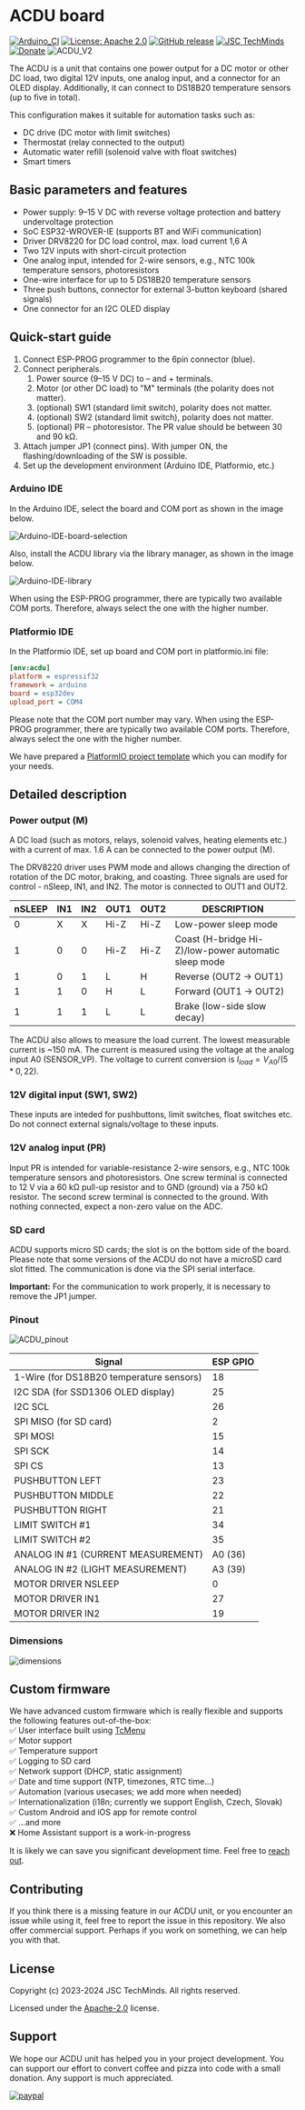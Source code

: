 # ACDU board

[![Arduino_CI](https://github.com/JSC-TechMinds/acdu-support-library/actions/workflows/arduino_ci.yml/badge.svg)](https://github.com/JSC-TechMinds/acdu-support-library/actions/workflows/arduino_ci.yml)
[![License: Apache 2.0](https://img.shields.io/badge/license-Apache--2.0-green.svg)](https://github.com/JSC-TechMinds/acdu-support-library/blob/main/LICENSE)
[![GitHub release](https://img.shields.io/github/release/JSC-TechMinds/acdu-support-library.svg?maxAge=3600)](https://github.com/JSC-TechMinds/acdu-support-library/releases)
[![JSC TechMinds](https://img.shields.io/badge/JSC-TechMinds-green.svg)](https://www.jsctm.cz)
[![Donate](https://img.shields.io/badge/donate-PayPal-blueviolet.svg)](https://www.paypal.com/cgi-bin/webscr?cmd=_s-xclick&hosted_button_id=SESX9ABM7V8KA&source=url)
![ACDU_V2](https://github.com/JSC-TechMinds/acdu-support-library/blob/bcd0f757ce4ca1667f882ca5b78d6a925fbf2f98/documentation/ACDU-V2.png)

The ACDU is a unit that contains one power output for a DC motor or other DC load, two digital 12V inputs, one analog input, and a connector for an OLED display. Additionally, it can connect to DS18B20 temperature sensors (up to five in total).

This configuration makes it suitable for automation tasks such as:

- DC drive (DC motor with limit switches)
- Thermostat (relay connected to the output)
- Automatic water refill (solenoid valve with float switches)
- Smart timers

## Basic parameters and features

- Power supply: 9–15 V DC with reverse voltage protection and battery undervoltage protection
- SoC ESP32-WROVER-IE (supports BT and WiFi communication)
- Driver DRV8220 for DC load control, max. load current 1,6 A
- Two 12V inputs with short-circuit protection
- One analog input, intended for 2-wire sensors, e.g., NTC 100k temperature sensors, photoresistors
- One-wire interface for up to 5 DS18B20 temperature sensors
- Three push buttons, connector for external 3-button keyboard (shared signals)
- One connector for an I2C OLED display

## Quick-start guide

1. Connect ESP-PROG programmer to the 6pin connector (blue).
2. Connect peripherals.
   1. Power source (9–15 V DC) to – and + terminals.
   2. Motor (or other DC load) to "M" terminals (the polarity does not matter).
   3. (optional) SW1 (standard limit switch), polarity does not matter.
   4. (optional) SW2 (standard limit switch), polarity does not matter.
   5. (optional) PR – photoresistor. The PR value should be between 30 and 90 kΩ.
3. Attach jumper JP1 (connect pins). With jumper ON, the flashing/downloading of the SW is possible.
4. Set up the development environment (Arduino IDE, Platformio, etc.)

### Arduino IDE

In the Arduino IDE, select the board and COM port as shown in the image below.

![Arduino-IDE-board-selection](https://github.com/JSC-TechMinds/acdu-support-library/blob/69ab92bcbc8cbad11b842166eecbab312b00f64e/documentation/Arduino-IDE-board-port-select.png)

Also, install the ACDU library via the library manager, as shown in the image below.

![Arduino-IDE-library](https://github.com/JSC-TechMinds/acdu-support-library/blob/69ab92bcbc8cbad11b842166eecbab312b00f64e/documentation/Arduino-IDE-library.png)

When using the ESP-PROG programmer, there are typically two available COM ports. Therefore, always select the one with the higher number.

### Platformio IDE

In the Platformio IDE, set up board and COM port in platformio.ini file:

```ini
[env:acdu]
platform = espressif32
framework = arduino
board = esp32dev
upload_port = COM4
```
Please note that the COM port number may vary. When using the ESP-PROG programmer, there are typically two available COM ports. Therefore, always select the one with the higher number.

We have prepared a [PlatformIO project template](examples/PlatformIO%20project%20template) which you can modify for your needs.

## Detailed description

### Power output (M)

A DC load (such as motors, relays, solenoid valves, heating elements etc.) with a current of max. 1.6 A can be connected to the power output (M).

The DRV8220 driver uses PWM mode and allows changing the direction of rotation of the DC motor, braking, and coasting. Three signals are used for control - nSleep, IN1, and IN2. The motor is connected to OUT1 and OUT2.

| nSLEEP | IN1 | IN2 | OUT1 | OUT2 | DESCRIPTION                                          |
|--------|-----|-----|------|------|------------------------------------------------------|
| 0      | X   | X   | Hi-Z | Hi-Z | Low-power sleep mode                                 |
| 1      | 0   | 0   | Hi-Z | Hi-Z | Coast (H-bridge Hi-Z)/low-power automatic sleep mode |
| 1      | 0   | 1   | L    | H    | Reverse (OUT2 → OUT1)                                |
| 1      | 1   | 0   | H    | L    | Forward (OUT1 → OUT2)                                |
| 1      | 1   | 1   | L    | L    | Brake (low-side slow decay)                          |

The ACDU also allows to measure the load current. The lowest measurable current is ~150 mA. The current is measured using the voltage at the analog input A0 (SENSOR_VP). The voltage to current conversion is $I_{load} = V_{A0}/(5*0,22)$.

### 12V digital input (SW1, SW2)

These inputs are inteded for pushbuttons, limit switches, float switches etc. Do not connect external signals/voltage to these inputs.

### 12V analog input (PR)

Input PR is intended for variable-resistance 2-wire sensors, e.g., NTC 100k temperature sensors and photoresistors. One screw terminal is connected to 12 V via a 60 kΩ pull-up resistor and to GND (ground) via a 750 kΩ resistor. The second screw terminal is connected to the ground. With nothing connected, expect a non-zero value on the ADC.

### SD card

ACDU supports micro SD cards; the slot is on the bottom side of the board. Please note that some versions of the ACDU do not have a microSD card slot fitted. The communication is done via the SPI serial interface.

**Important:** For the communication to work properly, it is necessary to remove the JP1 jumper.

### Pinout

![ACDU_pinout](https://github.com/JSC-TechMinds/acdu-support-library/blob/bcd0f757ce4ca1667f882ca5b78d6a925fbf2f98/documentation/ACDU-V2-description.png)

| Signal                                   | ESP GPIO |
|------------------------------------------|----------|
| 1-Wire (for DS18B20 temperature sensors) | 18       |
| I2C SDA (for SSD1306 OLED display)       | 25       |
| I2C SCL                                  | 26       |
| SPI MISO (for SD card)                   | 2        |
| SPI MOSI                                 | 15       |
| SPI SCK                                  | 14       |
| SPI CS                                   | 13       |
| PUSHBUTTON LEFT                          | 23       |
| PUSHBUTTON MIDDLE                        | 22       |
| PUSHBUTTON RIGHT                         | 21       |
| LIMIT SWITCH #1                          | 34       |
| LIMIT SWITCH #2                          | 35       |
| ANALOG IN #1 (CURRENT MEASUREMENT)       | A0 (36)  |
| ANALOG IN #2 (LIGHT MEASUREMENT)         | A3 (39)  |
| MOTOR DRIVER NSLEEP                      | 0        |
| MOTOR DRIVER IN1                         | 27       |
| MOTOR DRIVER IN2                         | 19       |

### Dimensions

![dimensions](https://github.com/JSC-TechMinds/acdu-support-library/blob/bcd0f757ce4ca1667f882ca5b78d6a925fbf2f98/documentation/ACDU-V2-drawing.png)

## Custom firmware

We have advanced custom firmware which is really flexible and supports the following features out-of-the-box:<br/>
✅ User interface built using [TcMenu](https://www.thecoderscorner.com/products/arduino-libraries/tc-menu/)<br/>
✅ Motor support<br/>
✅ Temperature support<br/>
✅ Logging to SD card<br/>
✅ Network support (DHCP, static assignment)<br/>
✅ Date and time support (NTP, timezones, RTC time...)<br/>
✅ Automation (various usecases; we add more when needed)<br/>
✅ Internationalization (i18n; currently we support English, Czech, Slovak)<br/>
✅ Custom Android and iOS app for remote control<br/>
✅ ...and more<br/>
❌ Home Assistant support is a work-in-progress

It is likely we can save you significant development time. Feel free to [reach out](mailto:development@jsctm.cz).

## Contributing

If you think there is a missing feature in our ACDU unit, or you encounter an issue while using it, feel free to report the issue in this repository. We also offer commercial support. Perhaps if you work on something, we can help you with that.

## License

Copyright (c) 2023-2024 JSC TechMinds. All rights reserved.

Licensed under the [Apache-2.0](LICENSE) license.

## Support

We hope our ACDU unit has helped you in your project development. You can support our effort to convert coffee and pizza into code with a small donation. Any support is much appreciated.

[![paypal](https://www.paypalobjects.com/en_US/i/btn/btn_donateCC_LG.gif)](https://www.paypal.com/cgi-bin/webscr?cmd=_s-xclick&hosted_button_id=SESX9ABM7V8KA&source=url)
